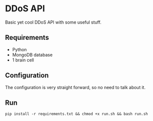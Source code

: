 # DDoS API
Basic yet cool DDoS API with some useful stuff.

## Requirements
- Python
- MongoDB database
- 1 brain cell

## Configuration
The configuration is very straight forward, so no need to talk about it.

## Run
```
pip install -r requirements.txt && chmod +x run.sh && bash run.sh
```
